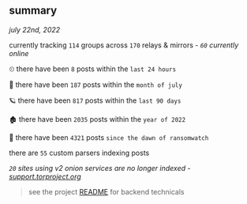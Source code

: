 
## summary
_july 22nd, 2022_

currently tracking `114` groups across `170` relays & mirrors - _`60` currently online_

⏲ there have been `8` posts within the `last 24 hours`

🦈 there have been `187` posts within the `month of july`

🪐 there have been `817` posts within the `last 90 days`

🏚 there have been `2035` posts within the `year of 2022`

🦕 there have been `4321` posts `since the dawn of ransomwatch`

there are `55` custom parsers indexing posts

_`20` sites using v2 onion services are no longer indexed - [support.torproject.org](https://support.torproject.org/onionservices/v2-deprecation/)_

> see the project [README](https://github.com/joshhighet/ransomwatch#ransomwatch--) for backend technicals
